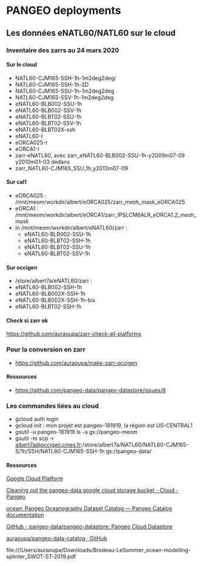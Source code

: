 # PANGEO deployments 

## Les données eNATL60/NATL60 sur le cloud

### Inventaire des zarrs au 24 mars 2020

#### Sur le cloud
  - NATL60-CJM165-SSH-1h-1m2deg2deg/
  - NATL60-CJM165-SSH-1h-2D
  - NATL60-CJM165-SSU-1h-1m2deg2deg
  - NATL60-CJM165-SSV-1h-1m2deg2deg
  - eNATL60-BLB002-SSU-1h
  - eNATL60-BLB002-SSV-1h
  - eNATL60-BLBT02-SSU-1h
  - eNATL60-BLBT02-SSV-1h
  - eNATL60-BLBT02X-ssh
  - eNATL60-I
  - eORCA025-I
  - eORCA1-I
  - zarr-eNATL60, avec zarr_eNATL60-BLB002-SSU-1h-y2009m07-09 y2010m01-03 dedans
  - zarr_NATL60-CJM165_SSU_1h_y2013m07-09
    
  
#### Sur cal1
  - eORCA025 : /mnt/meom/workdir/albert/eORCA025/zarr_mesh_mask_eORCA025
  - eORCA1 : /mnt/meom/workdir/albert/eORCA1/zarr_IPSLCM6ALR_eORCA1.2_mesh_mask
  - in /mnt/meom/workdir/albert/eNATL60/zarr :
    - eNATL60-BLB002-SSU-1h
    - eNATL60-BLBT02-SSH-1h
    - eNATL60-BLBT02-SSU-1h
    - eNATL60-BLBT02-SSV-1h
    
#### Sur occigen
  - /store/albert7a/eNATL60/zarr :
   - eNATL60-BLB002-SSH-1h
   - eNATL60-BLB002X-SSH-1h
   - eNATL60-BLB002X-SSH-1h-bis
   - eNATL60-BLBT02-SSH-1h
   
#### Check si zarr ok
 
 https://github.com/auraoupa/zarr-check-all-platforms

### Pour la conversion en zarr

 - https://github.com/auraoupa/make-zarr-occigen

#### Ressources

 - https://github.com/pangeo-data/pangeo-datastore/issues/8

### Les commandes liées au cloud

  - gcloud auth login
  - gcloud init : mon projet est pangeo-181919, la région est US-CENTRAL1
  - gsutil -u pangeo-181919 ls -a gs://pangeo-meom
  - gsutil -m scp -r albert7a@occigen.cines.fr:/store/albert7a/NATL60/NATL60-CJM165-S/1h/SSH/NATL60-CJM165-SSH-1h gs://pangeo-data/

#### Ressources

[Google Cloud Platform](https://console.cloud.google.com/storage/browser/pangeo-data/)

[Cleaning out the pangeo-data google cloud storage bucket - Cloud - Pangeo](https://discourse.pangeo.io/t/cleaning-out-the-pangeo-data-google-cloud-storage-bucket/353)

[ocean: Pangeo Oceanography Dataset Catalog — Pangeo Catalog  documentation](https://pangeo-data.github.io/pangeo-datastore/master/ocean.html)

[GitHub - pangeo-data/pangeo-datastore: Pangeo Cloud Datastore](https://github.com/pangeo-data/pangeo-datastore)

[auraoupa/pangeo-data-catalog · GitHub](https://github.com/auraoupa/pangeo-data-catalog.git)

file:///Users/auraoupa/Downloads/Brodeau-LeSommer_ocean-modelling-splinter_SWOT-ST-2019.pdf
